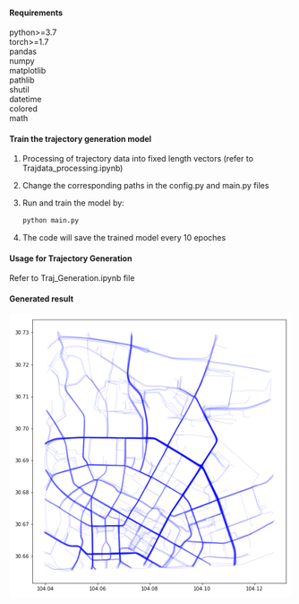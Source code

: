 #### Requirements

python>=3.7<br>
torch>=1.7<br>
pandas<br>
numpy<br>
matplotlib<br>
pathlib<br>
shutil<br>
datetime<br>
colored<br>
math<br>

#### Train the trajectory generation model

1. Processing of trajectory data into fixed length vectors (refer to Trajdata_processing.ipynb)

2. Change the corresponding paths in the config.py and main.py files

3. Run and train the model by:

   ```bash
   python main.py 
   ```

4. The code will save the trained model every 10 epoches

#### Usage for Trajectory Generation

Refer to Traj_Generation.ipynb file

#### Generated result

![Chengdu](./Chengdu_traj.png)
